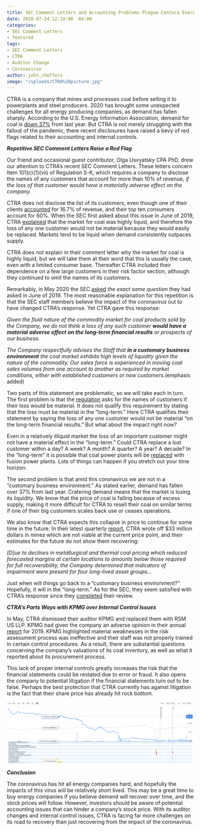 ```yaml
---
title: SEC Comment Letters and Accounting Problems Plague Contura Energy, Inc. “CTRA”
date: 2020-07-24 12:19:00 -04:00
categories:
- SEC Comment Letters
- featured
tags:
- SEC Comment Letters
- CTRA
- Auditor Change
- Coronavirus
author: john_cheffers
image: "/uploads/CTRA%20picture.jpg"
---
```


CTRA is a company that mines and processes coal before selling it to powerplants and steel producers. 2020 has brought some unexpected challenges for all energy producing companies, as demand has fallen sharply. According to the U.S. Energy Information Association, demand for coal is [down 37%](https://www.eia.gov/outlooks/steo/report/coal.php#:\~:text=EIA%20forecasts%20that%20U.S.%20coal%20exports%20will%20decrease,by%2032%25%20to%2063%20MMst.&text=Based%20on%20an%20assumed%20increase,for%20U.S.%20coal%20in%20India.) from last year. But CTRA is not merely struggling with the fallout of the pandemic, there recent disclosures have raised a bevy of red flags related to their accounting and internal controls.

***Repetitive SEC Comment Letters Raise a Red Flag***

Our friend and occasional guest contributor, Olga Usvyatsky CPA PhD, drew our attention to CTRA’s recent SEC Comment Letters. These letters concern Item 101(c)(1)(vii) of Regulation S-K, which requires a company to disclose the names of any customers that account for more than 10% of revenue, *if the loss of that customer would have a materially adverse effect on the company.*

CTRA does not disclose the list of its customers, even though one of their clients [accounted](https://www.sec.gov/Archives/edgar/data/1704715/000095010319008988/filename1.htm) for 16.7% of revenue, and their top ten consumers account for 60%. When the SEC first asked about this issue in June of 2019, CTRA [explained](https://www.sec.gov/Archives/edgar/data/1704715/000095010319008248/filename1.htm) that the market for coal was highly liquid, and therefore the loss of any one customer would not be material because they would easily be replaced. Markets tend to be liquid when demand consistently outpaces supply.

CTRA does not explain in their comment letter why the market for coal is highly liquid, but we will take them at their word that this is usually the case, even with a limited consumer base. Thereafter CTRA included their dependence on a few large customers in their risk factor section, although they continued to omit the names of its customers.

Remarkably, in May 2020 the SEC [asked](https://www.sec.gov/Archives/edgar/data/1704715/000000000020003775/filename1.pdf) *the exact same question* they had asked in June of 2019. The most reasonable explanation for this repetition is that the SEC staff members believe the impact of the coronavirus out to have changed CTRA’s response. Yet CTRA gave this response:

*Given the fluid nature of the commodity market for coal products sold by the Company, we do not think a loss of any such customer **would have a material adverse effect** **on the** **long-term financial results** or prospects of our business.*

*The Company respectfully advises the Staff that **in a customary business environment** the coal market exhibits high levels of liquidity given the nature of the commodity. Our sales force is experienced in moving coal sales volumes from one account to another as required by market conditions, either with established customers or new customers.*(emphasis added)

Two parts of this statement are problematic, so we will take each in turn. The first problem is that the [regulation](https://www.law.cornell.edu/cfr/text/17/229.101) asks for the names of customers if their loss would be material. It does not qualify this requirement by stating that the loss must be material in the “long-term.” Here CTRA qualifies their statement by saying the loss of any one customer would not be material “on the long-term financial results.” But what about the impact right now?

Even in a relatively illiquid market the loss of an important customer might not have a material effect in the “long-term.” Could CTRA replace a lost customer within a day? A week? A month? A quarter? A year? A decade? In the “long-term” it is possible that coal power plants will be [replaced](https://www.forbes.com/sites/fernandezelizabeth/2020/03/26/the-us-comes-one-step-closer-to-producing-commercial-fusion-power/#43744d8a6a35) with fusion power plants. Lots of things can happen if you stretch out your time horizon.

The second problem is that amid this coronavirus we are not in a “customary business environment.” As stated earlier, demand has fallen over 37% from last year. Cratering demand means that the market is losing its liquidity. We know that the price of coal is falling because of excess supply, making it more difficult for CTRA to resell their coal on similar terms if one of their big customers scales back use or ceases operations.

We also know that CTRA expects this collapse in price to continue for some time in the future. In their latest quarterly [report](https://www.sec.gov/Archives/edgar/data/1704715/000170471520000021/contura0331202010-q.htm), CTRA wrote off $33 million dollars in mines which are not viable at the current price point, and their estimates for the future do not show them recovering:

*\[D\]ue to declines in metallurgical and thermal coal pricing which reduced forecasted margins at certain locations to amounts below those required for full recoverability, the Company determined that indicators of impairment were present for four long-lived asset groups…*

Just when will things go back to a “customary business environment?” Hopefully, it will in the “long-term.” As for the SEC, they seem satisfied with CTRA’s response since they [completed](https://www.sec.gov/Archives/edgar/data/1704715/000000000020005481/filename1.pdf) their review.

***CTRA’s Parts Ways with KPMG over Internal Control Issues***

In May, CTRA dismissed their auditor KPMG and replaced them with RSM US LLP. KPMG had given the company an adverse opinion in their annual [report](https://www.sec.gov/Archives/edgar/data/1704715/000170471520000010/contura1231201910-k.htm) for 2019. KPMG highlighted material weaknesses in the risk assessment process was ineffective and their staff was not properly trained in certain control procedures. As a result, there are substantial questions concerning the company’s valuations of its coal inventory, as well as what it reported about its procurement process.

This lack of proper internal controls greatly increases the risk that the financial statements could be restated due to error or fraud. It also opens the company to potential litigation if the financial statements turn out to be false. Perhaps the best protection that CTRA currently has against litigation is the fact that their share price has already hit rock bottom.

![CTRA chart.png](/uploads/CTRA%20chart.png)

***Conclusion***

The coronavirus has hit all energy companies hard, and hopefully the impacts of this virus will be relatively short lived. This may be a great time to buy energy companies if you believe demand will recover over time, and the stock prices will follow. However, investors should be aware of potential accounting issues that can hinder a company’s stock price. With its auditor changes and internal control issues, CTRA is facing far more challenges on its road to recovery than just recovering from the impact of the coronavirus.